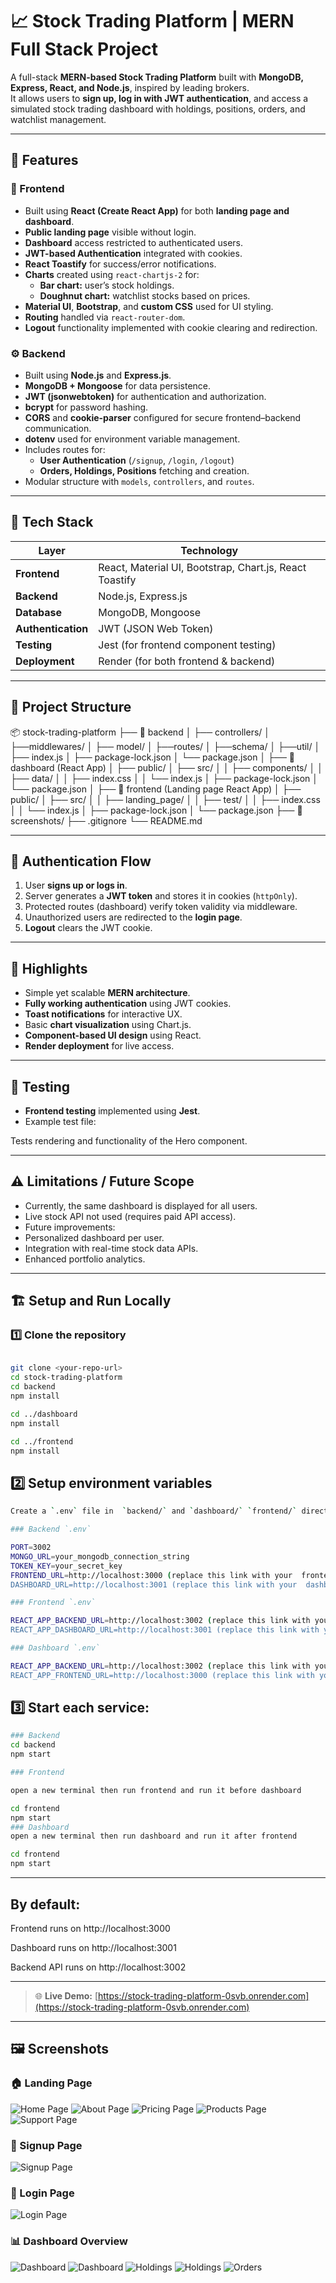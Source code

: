 # 📈 Stock Trading Platform | MERN Full Stack Project

A full-stack **MERN-based Stock Trading Platform** built with **MongoDB, Express, React, and Node.js**, inspired by leading brokers.  
It allows users to **sign up, log in with JWT authentication**, and access a simulated stock trading dashboard with holdings, positions, orders, and watchlist management.



---

## 🚀 Features

### 🧭 Frontend
- Built using **React (Create React App)** for both **landing page and dashboard**.
- **Public landing page** visible without login.
- **Dashboard** access restricted to authenticated users.
- **JWT-based Authentication** integrated with cookies.
- **React Toastify** for success/error notifications.
- **Charts** created using `react-chartjs-2` for:
  - **Bar chart:** user’s stock holdings.
  - **Doughnut chart:** watchlist stocks based on prices.
- **Material UI**, **Bootstrap**, and **custom CSS** used for UI styling.
- **Routing** handled via `react-router-dom`.
- **Logout** functionality implemented with cookie clearing and redirection.

### ⚙️ Backend
- Built using **Node.js** and **Express.js**.
- **MongoDB + Mongoose** for data persistence.
- **JWT (jsonwebtoken)** for authentication and authorization.
- **bcrypt** for password hashing.
- **CORS** and **cookie-parser** configured for secure frontend–backend communication.
- **dotenv** used for environment variable management.
- Includes routes for:
  - **User Authentication** (`/signup`, `/login`, `/logout`)
  - **Orders, Holdings, Positions** fetching and creation.
- Modular structure with `models`, `controllers`, and `routes`.

---

## 🧱 Tech Stack

| Layer | Technology |
|-------|-------------|
| **Frontend** | React, Material UI, Bootstrap, Chart.js, React Toastify |
| **Backend** | Node.js, Express.js |
| **Database** | MongoDB, Mongoose |
| **Authentication** | JWT (JSON Web Token) |
| **Testing** | Jest (for frontend component testing) |
| **Deployment** | Render (for both frontend & backend) |

---

## 🧩 Project Structure

📦 stock-trading-platform
├── 📁 backend
│ ├── controllers/
│ ├──middlewares/
│ ├── model/
│ ├──routes/
│ ├──schema/
│ ├──util/
│ ├── index.js
│ ├── package-lock.json
│ └── package.json
│
├── 📁 dashboard (React App)
│ ├── public/
│ ├── src/
│ │ ├── components/
│ │ ├── data/
│ │ ├── index.css
│ │ └── index.js
│ ├── package-lock.json
│ └── package.json
│
├── 📁 frontend (Landing page React App)
│ ├── public/
│ ├── src/
│ │ ├── landing_page/
│ │ ├── test/
│ │ ├── index.css
│ │ └── index.js
│ ├── package-lock.json
│ └── package.json
├── 📁screenshots/
├── .gitignore
└── README.md


---

## 🔐 Authentication Flow

1. User **signs up or logs in**.
2. Server generates a **JWT token** and stores it in cookies (`httpOnly`).
3. Protected routes (dashboard) verify token validity via middleware.
4. Unauthorized users are redirected to the **login page**.
5. **Logout** clears the JWT cookie.

---

## 🧠 Highlights

- Simple yet scalable **MERN architecture**.
- **Fully working authentication** using JWT cookies.
- **Toast notifications** for interactive UX.
- Basic **chart visualization** using Chart.js.
- **Component-based UI design** using React.
- **Render deployment** for live access.

---

## 🧪 Testing

- **Frontend testing** implemented using **Jest**.
- Example test file:
 
Tests rendering and functionality of the Hero component.

---

## ⚠️ Limitations / Future Scope

- Currently, the same dashboard is displayed for all users.
- Live stock API not used (requires paid API access).
- Future improvements:
- Personalized dashboard per user.
- Integration with real-time stock data APIs.
- Enhanced portfolio analytics.

---



## 🏗️ Setup and Run Locally

### 1️⃣ Clone the repository
```bash

git clone <your-repo-url>
cd stock-trading-platform
cd backend
npm install

cd ../dashboard
npm install

cd ../frontend
npm install
```
## 2️⃣ Setup environment variables
```bash
Create a `.env` file in  `backend/` and `dashboard/` `frontend/` directories.

### Backend `.env`

PORT=3002
MONGO_URL=your_mongodb_connection_string
TOKEN_KEY=your_secret_key
FRONTEND_URL=http://localhost:3000 (replace this link with your  frontend's render url)
DASHBOARD_URL=http://localhost:3001 (replace this link with your  dashboard's render url)

### Frontend `.env`

REACT_APP_BACKEND_URL=http://localhost:3002 (replace this link with your  backend's render url)
REACT_APP_DASHBOARD_URL=http://localhost:3001 (replace this link with your  dashboard's render url)

### Dashboard `.env`

REACT_APP_BACKEND_URL=http://localhost:3002 (replace this link with your  backend's render url)
REACT_APP_FRONTEND_URL=http://localhost:3000 (replace this link with your  frontend's render url)
```
## 3️⃣ Start each service:

```bash
### Backend
cd backend
npm start 

### Frontend

open a new terminal then run frontend and run it before dashboard

cd frontend 
npm start
### Dashboard
open a new terminal then run dashboard and run it after frontend

cd frontend 
npm start

```
---

## By default:

Frontend runs on http://localhost:3000

Dashboard runs on http://localhost:3001

Backend API runs on http://localhost:3002

---

> 🌐 **Live Demo:** [https://stock-trading-platform-0svb.onrender.com](https://stock-trading-platform-0svb.onrender.com)

---

## 🖼️ Screenshots

### 🏠 Landing Page
![Home Page](screenshots/home.png)
![About Page](screenshots/about.png)
![Pricing Page](screenshots/pricing.png)
![Products Page](screenshots/products.png)
![Support Page](screenshots/support.png)

### 🔐 Signup Page
![Signup Page](screenshots/signup.png)

### 🔐 Login Page
![Login Page](screenshots/login.png)

### 📊 Dashboard Overview
![Dashboard](screenshots/dashboard.png)
![Dashboard](screenshots/dashboard2.png)
![Holdings](screenshots/holdings1.png)
![Holdings](screenshots/holdings2.png)
![Orders](screenshots/orders.png)



 